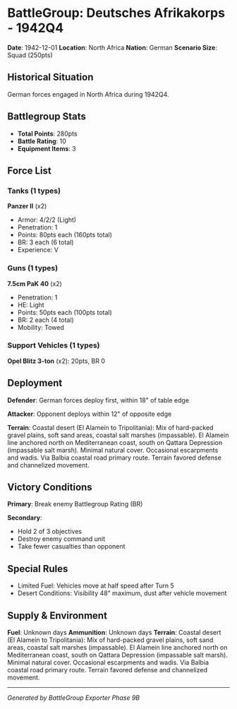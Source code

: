 # BattleGroup: Deutsches Afrikakorps - 1942Q4

**Date**: 1942-12-01
**Location**: North Africa
**Nation**: German
**Scenario Size**: Squad (250pts)

## Historical Situation

German forces engaged in North Africa during 1942Q4.

## Battlegroup Stats

- **Total Points**: 280pts
- **Battle Rating**: 10
- **Equipment Items**: 3

## Force List

### Tanks (1 types)

**Panzer II** (x2)
- Armor: 4/2/2 (Light)
- Penetration: 1
- Points: 80pts each (160pts total)
- BR: 3 each (6 total)
- Experience: V

### Guns (1 types)

**7.5cm PaK 40** (x2)
- Penetration: 1
- HE: Light
- Points: 50pts each (100pts total)
- BR: 2 each (4 total)
- Mobility: Towed

### Support Vehicles (1 types)

**Opel Blitz 3-ton** (x2): 20pts, BR 0

## Deployment

**Defender**: German forces deploy first, within 18" of table edge

**Attacker**: Opponent deploys within 12" of opposite edge

**Terrain**: Coastal desert (El Alamein to Tripolitania): Mix of hard-packed gravel plains, soft sand areas, coastal salt marshes (impassable). El Alamein line anchored north on Mediterranean coast, south on Qattara Depression (impassable salt marsh). Minimal natural cover. Occasional escarpments and wadis. Via Balbia coastal road primary route. Terrain favored defense and channelized movement.

## Victory Conditions

**Primary**: Break enemy Battlegroup Rating (BR)

**Secondary**:
- Hold 2 of 3 objectives
- Destroy enemy command unit
- Take fewer casualties than opponent

## Special Rules

- Limited Fuel: Vehicles move at half speed after Turn 5
- Desert Conditions: Visibility 48" maximum, dust after vehicle movement

## Supply & Environment

**Fuel**: Unknown days
**Ammunition**: Unknown days
**Terrain**: Coastal desert (El Alamein to Tripolitania): Mix of hard-packed gravel plains, soft sand areas, coastal salt marshes (impassable). El Alamein line anchored north on Mediterranean coast, south on Qattara Depression (impassable salt marsh). Minimal natural cover. Occasional escarpments and wadis. Via Balbia coastal road primary route. Terrain favored defense and channelized movement.

---

*Generated by BattleGroup Exporter Phase 9B*
